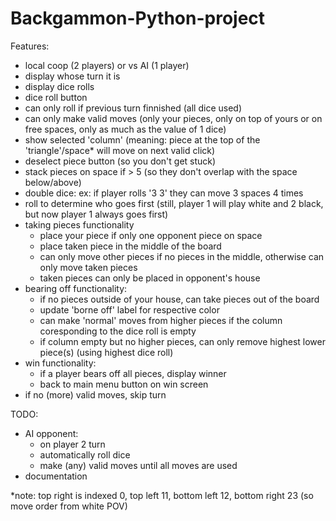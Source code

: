 # Backgammon-Python-project

Features:
- local coop (2 players) or vs AI (1 player)
- display whose turn it is
- display dice rolls
- dice roll button
- can only roll if previous turn finnished (all dice used)
- can only make valid moves (only your pieces, only on top of yours or on free spaces, only as much as the value of 1 dice)
- show selected 'column' (meaning: piece at the top of the 'triangle'/space* will move on next valid click)
- deselect piece button (so you don't get stuck)
- stack pieces on space if > 5 (so they don't overlap with the space below/above)
- double dice: ex: if player rolls '3 3' they can move 3 spaces 4 times
- roll to determine who goes first (still, player 1 will play white and 2 black, but now player 1 always goes first)
- taking pieces functionality
	- place your piece if only one opponent piece on space
	- place taken piece in the middle of the board
	- can only move other pieces if no pieces in the middle, otherwise can only move taken pieces
	- taken pieces can only be placed in opponent's house
- bearing off functionality:
	- if no pieces outside of your house, can take pieces out of the board
	- update 'borne off' label for respective color
	- can make 'normal' moves from higher pieces if the column coresponding to the dice roll is empty
	- if column empty but no higher pieces, can only remove highest lower piece(s) (using highest dice roll)
- win functionality:
	- if a player bears off all pieces, display winner
	- back to main menu button on win screen
- if no (more) valid moves, skip turn

TODO:
- AI opponent:
	- on player 2 turn
	- automatically roll dice 
	- make (any) valid moves until all moves are used
- documentation

*note: top right is indexed 0, top left 11, bottom left 12, bottom right 23 (so move order from white POV)

